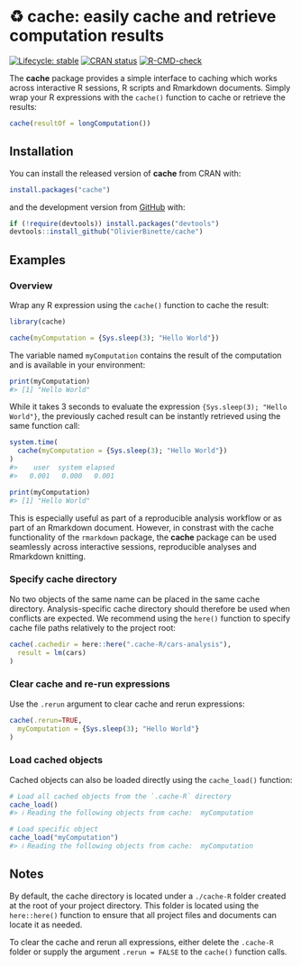 <!-- README.md is generated from README.Rmd. Please edit that file -->



# :recycle: **cache**: easily cache and retrieve computation results

<!-- badges: start -->
[![Lifecycle: stable](https://lifecycle.r-lib.org/articles/figures/lifecycle-stable.svg)](https://lifecycle.r-lib.org/articles/stages.html#stable)
[![CRAN status](https://www.r-pkg.org/badges/version/cache)](https://CRAN.R-project.org/package=cache)
[![R-CMD-check](https://github.com/OlivierBinette/cache/workflows/R-CMD-check/badge.svg)](https://github.com/OlivierBinette/cache/actions)
<!-- badges: end -->

The **cache** package provides a simple interface to caching which works across interactive R sessions, R scripts and Rmarkdown documents. Simply wrap your R expressions with the `cache()` function to cache or retrieve the results:


```r
cache(resultOf = longComputation())
```

## Installation

You can install the released version of **cache** from CRAN with:


```r
install.packages("cache")
```

and the development version from [GitHub](https://github.com/) with:


```r
if (!require(devtools)) install.packages("devtools")
devtools::install_github("OlivierBinette/cache")
```

## Examples

### Overview

Wrap any R expression using the `cache()` function to cache the result:


```r
library(cache)

cache(myComputation = {Sys.sleep(3); "Hello World"})
```

The variable named `myComputation` contains the result of the computation and is available in your environment:


```r
print(myComputation)
#> [1] "Hello World"
```

While it takes 3 seconds to evaluate the expression `{Sys.sleep(3); "Hello World"}`, the previously cached result can be instantly retrieved using the same function call:


```r
system.time(
  cache(myComputation = {Sys.sleep(3); "Hello World"})
)
#>    user  system elapsed 
#>   0.001   0.000   0.001

print(myComputation)
#> [1] "Hello World"
```

This is especially useful as part of a reproducible analysis workflow or as part of an Rmarkdown document. However, in constrast with the cache functionality of the `rmarkdown` package, the **cache** package can be used seamlessly across interactive sessions, reproducible analyses and Rmarkdown knitting.

### Specify cache directory

No two objects of the same name can be placed in the same cache directory. Analysis-specific cache directory should therefore be used when conflicts are expected. We recommend using the `here()` function to specify cache file paths relatively to the project root:


```r
cache(.cachedir = here::here(".cache-R/cars-analysis"),
  result = lm(cars)
)
```

### Clear cache and re-run expressions

Use the `.rerun` argument to clear cache and rerun expressions:


```r
cache(.rerun=TRUE,
  myComputation = {Sys.sleep(3); "Hello World"}
)
```

### Load cached objects

Cached objects can also be loaded directly using the `cache_load()` function:


```r
# Load all cached objects from the `.cache-R` directory
cache_load()
#> ℹ Reading the following objects from cache:  myComputation

# Load specific object
cache_load("myComputation")
#> ℹ Reading the following objects from cache:  myComputation
```

## Notes

By default, the cache directory is located under a `./cache-R` folder created at the root of your project directory. This folder is located using the `here::here()` function to ensure that all project files and documents can locate it as needed.

To clear the cache and rerun all expressions, either delete the `.cache-R` folder or supply the argument `.rerun = FALSE` to the `cache()` function calls.
